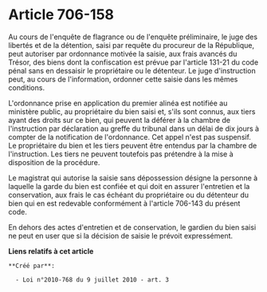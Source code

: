 # Article 706-158

Au cours de l'enquête de flagrance ou de l'enquête préliminaire, le juge des libertés et de la détention, saisi par requête
du procureur de la République, peut autoriser par ordonnance motivée la saisie, aux frais avancés du Trésor, des biens dont
la confiscation est prévue par l'article 131-21 du code pénal sans en dessaisir le propriétaire ou le détenteur. Le juge
d'instruction peut, au cours de l'information, ordonner cette saisie dans les mêmes conditions. 

L'ordonnance prise en application du premier alinéa est notifiée au ministère public, au propriétaire du bien saisi et, s'ils
sont connus, aux tiers ayant des droits sur ce bien, qui peuvent la déférer à la chambre de l'instruction par déclaration au
greffe du tribunal dans un délai de dix jours à compter de la notification de l'ordonnance. Cet appel n'est pas suspensif. Le
propriétaire du bien et les tiers peuvent être entendus par la chambre de l'instruction. Les tiers ne peuvent toutefois pas
prétendre à la mise à disposition de la procédure. 

Le magistrat qui autorise la saisie sans dépossession désigne la personne à laquelle la garde du bien est confiée et qui doit
en assurer l'entretien et la conservation, aux frais le cas échéant du propriétaire ou du détenteur du bien qui en est
redevable conformément à l'article 706-143 du présent code. 

En dehors des actes d'entretien et de conservation, le gardien du bien saisi ne peut en user que si la décision de saisie le
prévoit expressément.

**Liens relatifs à cet article**

	**Créé par**:

	  - Loi n°2010-768 du 9 juillet 2010 - art. 3
